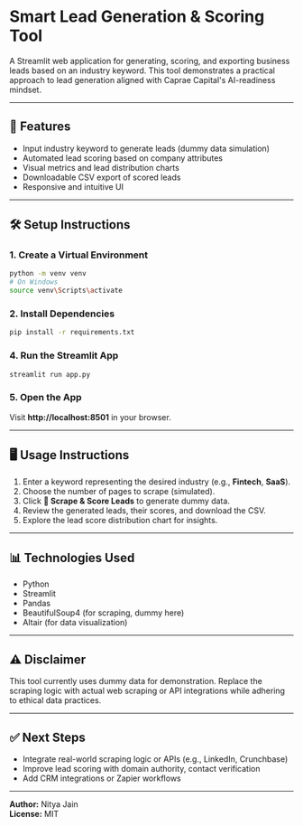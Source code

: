 # Smart Lead Generation & Scoring Tool

A Streamlit web application for generating, scoring, and exporting business leads based on an industry keyword. This tool demonstrates a practical approach to lead generation aligned with Caprae Capital's AI-readiness mindset.

---

## 🚀 Features
- Input industry keyword to generate leads (dummy data simulation)
- Automated lead scoring based on company attributes
- Visual metrics and lead distribution charts
- Downloadable CSV export of scored leads
- Responsive and intuitive UI

---

## 🛠️ Setup Instructions

### 1. Create a Virtual Environment
```bash
python -m venv venv
# On Windows
source venv\Scripts\activate
```
### 2. Install Dependencies
```bash
pip install -r requirements.txt
```
### 4. Run the Streamlit App
```bash
streamlit run app.py
```
### 5. Open the App
Visit **http://localhost:8501** in your browser.

---
## 🖥️ Usage Instructions
1. Enter a keyword representing the desired industry (e.g., **Fintech**, **SaaS**).
2. Choose the number of pages to scrape (simulated).
3. Click **🚀 Scrape & Score Leads** to generate dummy data.
4. Review the generated leads, their scores, and download the CSV.
5. Explore the lead score distribution chart for insights.

---

## 📊 Technologies Used
- Python
- Streamlit
- Pandas
- BeautifulSoup4 (for scraping, dummy here)
- Altair (for data visualization)

---

## ⚠️ Disclaimer
This tool currently uses dummy data for demonstration. Replace the scraping logic with actual web scraping or API integrations while adhering to ethical data practices.

---

## ✅ Next Steps
- Integrate real-world scraping logic or APIs (e.g., LinkedIn, Crunchbase)
- Improve lead scoring with domain authority, contact verification
- Add CRM integrations or Zapier workflows

---

**Author:** Nitya Jain  
**License:** MIT
